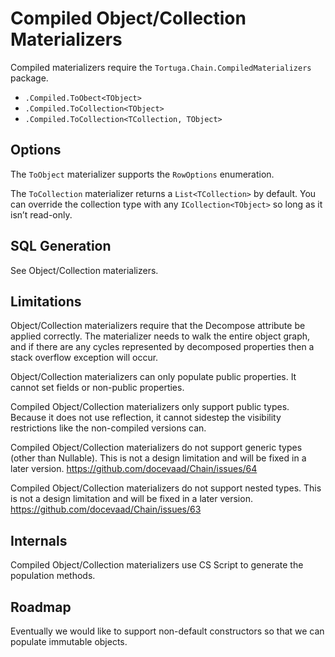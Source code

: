 ﻿# Compiled Object/Collection Materializers

Compiled materializers require the `Tortuga.Chain.CompiledMaterializers` package. 

* `.Compiled.ToObect<TObject>`
* `.Compiled.ToCollection<TObject>`
* `.Compiled.ToCollection<TCollection, TObject>`

## Options

The `ToObject` materializer supports the `RowOptions` enumeration.

The `ToCollection` materializer returns a `List<TCollection>` by default. You can override the collection type with any `ICollection<TObject>` so long as it isn’t read-only.
## SQL Generation

See Object/Collection materializers.

## Limitations

Object/Collection materializers require that the Decompose attribute be applied correctly. The materializer needs to walk the entire object graph, and if there are any cycles represented by decomposed properties then a stack overflow exception will occur.

Object/Collection materializers can only populate public properties. It cannot set fields or non-public properties.

Compiled Object/Collection materializers only support public types. Because it does not use reflection, it cannot sidestep the visibility restrictions like the non-compiled versions can.

Compiled Object/Collection materializers do not support generic types (other than Nullable<T>). This is not a design limitation and will be fixed in a later version. https://github.com/docevaad/Chain/issues/64

Compiled Object/Collection materializers do not support nested types. This is not a design limitation and will be fixed in a later version. https://github.com/docevaad/Chain/issues/63

## Internals

Compiled Object/Collection materializers use CS Script to generate the population methods.

## Roadmap

Eventually we would like to support non-default constructors so that we can populate immutable objects.

